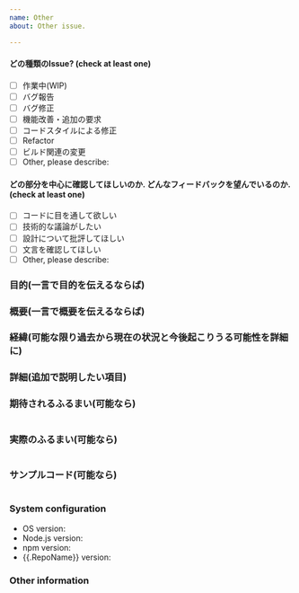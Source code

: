 ```yaml
---
name: Other
about: Other issue.

---
```


<!-- ISSUE TEMPLATE -->
<!-- (Update "[ ]" to "[x]" to check a box) -->

#### どの種類のIssue? (check at least one)

- [ ] 作業中(WIP)
- [ ] バグ報告
- [ ] バグ修正
- [ ] 機能改善・追加の要求
- [ ] コードスタイルによる修正
- [ ] Refactor
- [ ] ビルド関連の変更
- [ ] Other, please describe:

#### どの部分を中心に確認してほしいのか. どんなフィードバックを望んでいるのか. (check at least one)

- [ ] コードに目を通して欲しい
- [ ] 技術的な議論がしたい
- [ ] 設計について批評してほしい
- [ ] 文言を確認してほしい
- [ ] Other, please describe:

### 目的(一言で目的を伝えるならば)

<!-- ipアドレスは，時間によって変わる可能性があるため，デバイスの自動探索をしたい -->

### 概要(一言で概要を伝えるならば)

<!-- デバイス名からipアドレスを探す関数 -->

### 経緯(可能な限り過去から現在の状況と今後起こりうる可能性を詳細に)

<!-- 今まで，ipアドレスでデバイスを特定してきた．-->
<!-- 現在，ipアドレスは手動で設定している -->
<!-- そのため，毎回調べて設定を変更する必要がある -->
<!-- よって，デバイス名からipアドレスを探す関数を作り，デバイスの自動探索を行いたい -->

### 詳細(追加で説明したい項目)

<!-- デバイス名からipアドレスを探す関数 serchDevise(deviseName) -->


### 期待されるふるまい(可能なら)

<!-- Tell us what should happen -->
```

```

### 実際のふるまい(可能なら)

<!-- Tell us what happens instead -->
```

```

### サンプルコード(可能なら)

```

```

### System configuration

- OS version:
- Node.js version:
- npm version:
- {{.RepoName}} version:

### Other information

<!-- you want to write anything -->
<!-- mention -->
